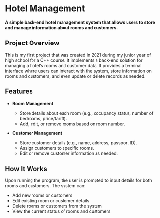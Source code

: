 # Hotel Management

**A simple back-end hotel management system that allows users to store and manage information about rooms and customers.**

## Project Overview

This is my first project that was created in 2021 during my junior year of high school for a C++ course. It implements a back-end solution for managing a hotel’s rooms and customer data. It provides a terminal interface where users can interact with the system, store information on rooms and customers, and even update or delete records as needed.

## Features

- **Room Management**  
  - Store details about each room (e.g., occupancy status, number of bedrooms, price/tariff).
  - Add, edit, or remove rooms based on room number.

- **Customer Management**  
  - Store customer details (e.g., name, address, passport ID).
  - Assign customers to specific rooms.
  - Edit or remove customer information as needed.

## How It Works

Upon running the program, the user is prompted to input details for both rooms and customers. The system can:
- Add new rooms or customers
- Edit existing room or customer details
- Delete rooms or customers from the system
- View the current status of rooms and customers
